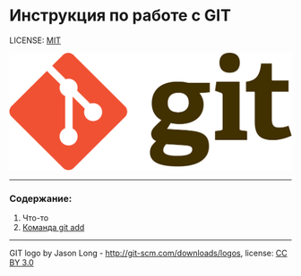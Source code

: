 # Инструкция по работе с GIT


LICENSE: [MIT](license.md)

![git-logo](assets/git-logo.png)

---
### Содержание:

1. Что-то
2. [Команда git add](contents/add.md)

---

GIT logo by Jason Long - http://git-scm.com/downloads/logos,
license: [CC BY 3.0](https://creativecommons.org/licenses/by/3.0/)